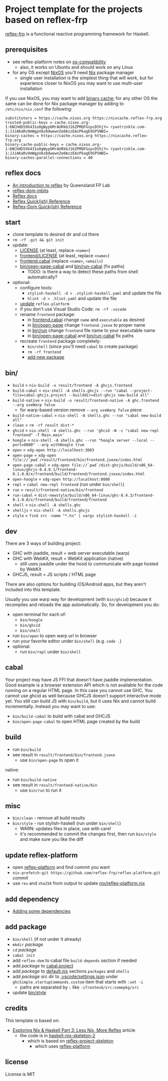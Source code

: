 # Project template for the projects based on reflex-frp

[reflex-frp](https://reflex-frp.org) is a functional reactive programming framework for Haskell.

## prerequisites

- see reflex-platform notes on [os-compatibility](https://github.com/reflex-frp/reflex-platform#os-compatibility)
  - also, it works on Ubuntu and should work on any Linux
- for any OS except [NixOS](https://nixos.org/nixos/) you'll need [Nix](https://nixos.org/nix/manual/#ch-installing-binary) package manager
  - single user installation is the simplest thing that will work, but for experience closer to NixOS you may want to use multi-user installation

If you use NixOS, you may want to add [binary cache](https://github.com/reflex-frp/reflex-platform/blob/develop/notes/NixOS.md); for any other OS the same can be done for Nix package manager by adding to `/etc/nix/nix.conf` the following:

```
substituters = https://cache.nixos.org https://nixcache.reflex-frp.org
trusted-public-keys = cache.nixos.org-1:6NCHdD59X431o0gWypbMrAURkbJ16ZPMQFGspcDShjY= ryantrinkle.com-1:JJiAKaRv9mWgpVAz8dwewnZe0AzzEAzPkagE9SP5NWI=
binary-caches = https://cache.nixos.org https://nixcache.reflex-frp.org
binary-cache-public-keys = cache.nixos.org-1:6NCHdD59X431o0gWypbMrAURkbJ16ZPMQFGspcDShjY= ryantrinkle.com-1:JJiAKaRv9mWgpVAz8dwewnZe0AzzEAzPkagE9SP5NWI=
binary-caches-parallel-connections = 40
```

## reflex docs

- [An introduction to reflex](https://qfpl.io/posts/reflex/basics/introduction/) by Queensland FP Lab
- [reflex-dom-inbits](https://github.com/hansroland/reflex-dom-inbits)
- [Reflex docs](http://docs.reflex-frp.org/en/latest/reflex_docs.html)
- [Reflex Quick(ish) Reference](https://github.com/reflex-frp/reflex/blob/develop/Quickref.md)
- [Reflex-Dom Quick(ish) Reference](https://github.com/reflex-frp/reflex-dom/blob/develop/Quickref.md)

## start

- clone template to desired dir and cd there
- `rm -rf .git && git init`
- update:
  - [LICENSE](LICENSE) (at least, replace `<name>`)
  - [frontend/LICENSE](frontend/LICENSE) (at least, replace `<name>`)
  - [frontend.cabal](frontend/frontend.cabal) (replace `<name>`, `<email>`)
  - [bin/open-page-cabal](bin/open-page-cabal) and [bin/run-cabal](bin/run-cabal) (fix paths)
    - TODO: is there a way to detect these paths from shell automatically?
- optional:
  - configure tools:
    - `stylish-haskell -d > .stylish-haskell.yaml` and update the file
    - `hlint -d > .hlint.yaml` and update the file
  - [update](#update-reflex-platform) `reflex-platform`
  - if you don't use Visual Studio Code: `rm -rf .vscode`
  - rename `frontend` package:
    - in [frontend.cabal](frontend/frontend.cabal) change `name` and `executable` as desired
    - in [bin/open-page](bin/open-page) change `frontend.jsexe` to proper name
    - in [bin/run](bin/run) change `frontend` file name to your executable name
    - in [bin/open-page-cabal](bin/open-page-cabal) and [bin/run-cabal](bin/run-cabal) fix paths
  - recreate `frontend` package completely:
    - `bin/shell` (since you'll need `cabal` to create package)
    - `rm -rf frontend`
    - [add new package](#add-package)

## bin/

- `build` = `nix-build -o result/frontend -A ghcjs.frontend`
- `build-cabal` = `nix-shell -A shells.ghcjs --run "cabal --project-file=cabal-ghcjs.project --builddir=dist-ghcjs new-build all"`
- `build-native` = `nix-build -o result/frontend-native -A ghc.frontend --arg useWarp false`
  - for warp-based version remove `--arg useWarp false` piece
- `build-native-cabal` = `nix-shell -A shells.ghc --run "cabal new-build all"`
- `clean` = `rm -rf result dist-*`
- `ghcid` = `nix-shell -A shells.ghc --run 'ghcid -W -c "cabal new-repl frontend" -T Main.main'`
- `hoogle` = `nix-shell -A shells.ghc --run "hoogle server --local --port=8080" --arg withHoogle true`
- `open` = `xdg-open http://localhost:3003`
- `open-page` = ``xdg-open file://`pwd`/result/frontend/bin/frontend.jsexe/index.html``
- `open-page-cabal` = ``xdg-open file://`pwd`/dist-ghcjs/build/x86_64-linux/ghcjs-8.4.0.1/frontend-0.1.0.0/x/frontend/build/frontend/frontend.jsexe/index.html``
- `open-hoogle` = `xdg-open http://localhost:8080`
- `repl` = `cabal new-repl frontend` (run under `bin/shell`)
- `run` = `result/frontend-native/bin/frontend`
- `run-cabal` = `dist-newstyle/build/x86_64-linux/ghc-8.4.3/frontend-0.1.0.0/x/frontend/build/frontend/frontend`
- `shell` = `nix-shell -A shells.ghc`
- `shelljs` = `nix-shell -A shells.ghcjs`
- `style` = `find src -name "*.hs" | xargs stylish-haskell -i`

## dev

There are 3 ways of building project:

- GHC with jsaddle, result = web server executable (warp)
- GHC with WebKit, result = WebKit application (native)
  - still uses jsaddle under the hood to communicate with page hosted by WebKit
- GHCJS, result = JS scripts / HTML page

There are also options for building iOS/Android apps, but they aren't included into this template.

Usually you use warp way for development (with `bin/ghcid`) because it recompiles and reloads the app automatically. So, for development you do:

- open terminal for each of:
  - `bin/hoogle`
  - `bin/ghcid`
  - `bin/shell`
- run `bin/open` to open warp url in browser
- run your favorite editor under `bin/shell` (e.g. `code .`)
- optional:
  - run `bin/repl` under `bin/shell`

## cabal

Your project may have JS FFI that doesn't have jsaddle implementation. Good example is a browser extension API which is not available for the code running on a regular HTML page. In this case you cannot use GHC. You cannot use ghcid as well because GHCJS doesn't support interactive mode yet. You still can build JS with `bin/build`, but it uses Nix and cannot build incrementally. Instead you may want to use:

- `bin/build-cabal` to build with cabal and GHCJS
- `bin/open-page-cabal` to open HTML page created by the build

## build

- run `bin/build`
- see result in `result/frontend/bin/frontend.jsexe`
  - use `bin/open-page` to open it

native:

- run `bin/build-native`
- see result in `result/frontend-native/bin`
  - use `bin/run` to run it

## misc

- `bin/clean` - remove all build results
- `bin/style` - run stylish-haskell (run under `bin/shell`)
  - WARN: updates files in place, use with care!
  - it's recommended to commit the changes first, then run `bin/style` and make sure you like the diff

## update reflex-platform

- open [reflex-platform](https://github.com/reflex-frp/reflex-platform) and find commit you want
- `nix-prefetch-git https://github.com/reflex-frp/reflex-platform.git` _commit_
- use `rev` and `sha256` from output to update [nix/reflex-platform.nix](nix/reflex-platform.nix)

## add dependency

- [Adding some dependencies](https://cah6.github.io/technology/nix-haskell-3/#adding-some-dependencies)

## add package

- `bin/shell` (if not under it already)
- `mkdir` _package_
- `cd` _package_
- `cabal init`
- add `reflex-dom` to cabal file `build-depends` section if needed
- add _package_ to [cabal.project](cabal.project)
- add _package_ to [default.nix](default.nix) sections `packages` and `shells`
- add _package_ src dir to [.vscode/settings.json](.vscode/settings.json) under `ghcSimple.startupCommands.custom` item that starts with `:set -i`
  - paths are separated by `:` like `-ifrontend/src:somepkg/src`
- update [bin/style](bin/style)

## credits

This template is based on:

- [Exploring Nix & Haskell Part 3: Less Nix, More Reflex](https://cah6.github.io/technology/nix-haskell-3/) article
  - the code is in [haskell-nix-skeleton-2](https://github.com/cah6/haskell-nix-skeleton-2)
    - which is based on [reflex-project-skeleton](https://github.com/ElvishJerricco/reflex-project-skeleton)
      - which uses [reflex-platform](https://github.com/reflex-frp/reflex-platform)

## license

License is MIT
